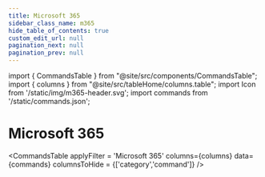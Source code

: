 ```yaml
---
title: Microsoft 365
sidebar_class_name: m365
hide_table_of_contents: true
custom_edit_url: null
pagination_next: null
pagination_prev: null
---
```


import { CommandsTable } from "@site/src/components/CommandsTable";
import { columns } from "@site/src/tableHome/columns.table";
import Icon from '/static/img/m365-header.svg';
import commands from '/static/commands.json';

# <Icon/> Microsoft 365

<CommandsTable
applyFilter = 'Microsoft 365'
columns={columns}
data={commands}
columnsToHide = {['category','command']}
/>
